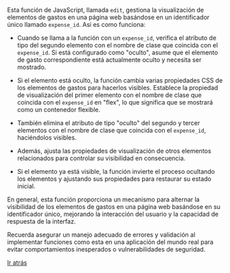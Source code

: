 Esta función de JavaScript, llamada `edit`, gestiona la visualización de elementos de gastos en una página web basándose en un identificador único llamado `expense_id`. Así es como funciona:

- Cuando se llama a la función con un `expense_id`, verifica el atributo de tipo del segundo elemento con el nombre de clase que coincida con el `expense_id`. Si está configurado como "oculto", asume que el elemento de gasto correspondiente está actualmente oculto y necesita ser mostrado.

- Si el elemento está oculto, la función cambia varias propiedades CSS de los elementos de gastos para hacerlos visibles. Establece la propiedad de visualización del primer elemento con el nombre de clase que coincida con el `expense_id` en "flex", lo que significa que se mostrará como un contenedor flexible.

- También elimina el atributo de tipo "oculto" del segundo y tercer elementos con el nombre de clase que coincida con el `expense_id`, haciéndolos visibles.

- Además, ajusta las propiedades de visualización de otros elementos relacionados para controlar su visibilidad en consecuencia.

- Si el elemento ya está visible, la función invierte el proceso ocultando los elementos y ajustando sus propiedades para restaurar su estado inicial.

En general, esta función proporciona un mecanismo para alternar la visibilidad de los elementos de gastos en una página web basándose en su identificador único, mejorando la interacción del usuario y la capacidad de respuesta de la interfaz.

Recuerda asegurar un manejo adecuado de errores y validación al implementar funciones como esta en una aplicación del mundo real para evitar comportamientos inesperados o vulnerabilidades de seguridad.

[Ir atrás](../index.md)
